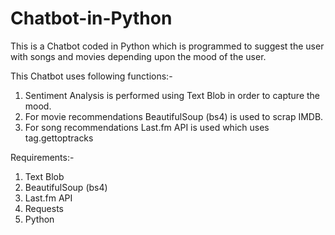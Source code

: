 # Chatbot-in-Python
This is a Chatbot coded in Python which is programmed to suggest the user with songs and movies depending upon the mood of the user.

This Chatbot uses following functions:-

1. Sentiment Analysis is performed using Text Blob in order to capture the mood.
2. For movie recommendations BeautifulSoup (bs4) is used to scrap IMDB.
3. For song recommendations Last.fm API is used which uses tag.gettoptracks

Requirements:-
1. Text Blob
2. BeautifulSoup (bs4)
3. Last.fm API
4. Requests
5. Python
